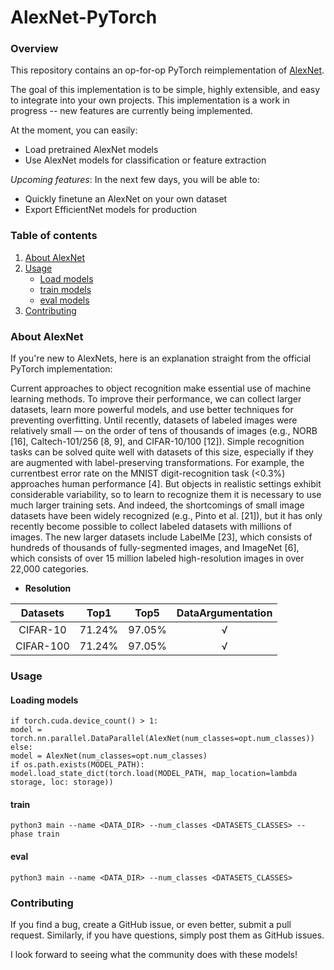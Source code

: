 # AlexNet-PyTorch

### Overview
This repository contains an op-for-op PyTorch reimplementation of [AlexNet](http://papers.nips.cc/paper/4824-imagenet-classification-with-deep-convolutional-neural-networks.pdf).

The goal of this implementation is to be simple, highly extensible, and easy to integrate into your own projects. This implementation is a work in progress -- new features are currently being implemented.  

At the moment, you can easily:  
 * Load pretrained AlexNet models 
 * Use AlexNet models for classification or feature extraction 

_Upcoming features_: In the next few days, you will be able to:
 * Quickly finetune an AlexNet on your own dataset
 * Export EfficientNet models for production
 
### Table of contents
1. [About AlexNet](#about-alexnet)
2. [Usage](#usage)
    * [Load models](#loading-models)
    * [train models](#train)
    * [eval models](#eval)
3. [Contributing](#contributing) 

### About AlexNet

If you're new to AlexNets, here is an explanation straight from the official PyTorch implementation: 

Current approaches to object recognition make essential use of machine learning methods. To improve their performance, we can collect larger datasets, learn more powerful models, and use better techniques for preventing overfitting. Until recently, datasets of labeled images were relatively
small — on the order of tens of thousands of images (e.g., NORB [16], Caltech-101/256 [8, 9], and
CIFAR-10/100 [12]). Simple recognition tasks can be solved quite well with datasets of this size,
especially if they are augmented with label-preserving transformations. For example, the currentbest error rate on the MNIST digit-recognition task (<0.3%) approaches human performance [4].
But objects in realistic settings exhibit considerable variability, so to learn to recognize them it is
necessary to use much larger training sets. And indeed, the shortcomings of small image datasets
have been widely recognized (e.g., Pinto et al. [21]), but it has only recently become possible to collect labeled datasets with millions of images. The new larger datasets include LabelMe [23], which
consists of hundreds of thousands of fully-segmented images, and ImageNet [6], which consists of
over 15 million labeled high-resolution images in over 22,000 categories. 

- **Resolution**

|     Datasets     |  Top1  |  Top5  | DataArgumentation |
|:----------------:|:------:|:------:|:-----------------:|
|CIFAR-10          | 71.24% | 97.05% |         √         |
|CIFAR-100         | 71.24% | 97.05% |         √         |

### Usage

#### Loading models

```text
if torch.cuda.device_count() > 1:
model = torch.nn.parallel.DataParallel(AlexNet(num_classes=opt.num_classes))
else:
model = AlexNet(num_classes=opt.num_classes)
if os.path.exists(MODEL_PATH):
model.load_state_dict(torch.load(MODEL_PATH, map_location=lambda storage, loc: storage))
```

#### train

```text
python3 main --name <DATA_DIR> --num_classes <DATASETS_CLASSES> --phase train
```

#### eval

```text
python3 main --name <DATA_DIR> --num_classes <DATASETS_CLASSES>
```

### Contributing

If you find a bug, create a GitHub issue, or even better, submit a pull request. Similarly, if you have questions, simply post them as GitHub issues.   

I look forward to seeing what the community does with these models! 